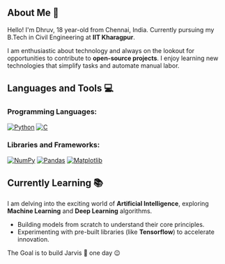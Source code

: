 <!--
[![Linkedin](https://img.shields.io/badge/-LinkedIn-blue?style=flat&logo=Linkedin&logoColor=white&link=https://www.linkedin.com/in/dhruv-a0225531a/)](https://www.linkedin.com/in/dhruv-a0225531a/)
-->


## About Me 👋

Hello! I'm Dhruv, 18 year-old from Chennai, India. Currently pursuing my B.Tech in Civil Engineering at **IIT Kharagpur**.

I am enthusiastic about technology and always on the lookout for opportunities to contribute to **open-source projects**.
I enjoy learning new technologies that simplify tasks and automate manual labor.

## Languages and Tools 💻  

### Programming Languages:
[![Python](https://img.shields.io/badge/Python-3776AB?logo=python&logoColor=fff)](#)
[![C](https://img.shields.io/badge/C-00599C?logo=c&logoColor=white)](#)  

### Libraries and Frameworks:
[![NumPy](https://img.shields.io/badge/NumPy-4DABCF?logo=numpy&logoColor=fff)](#)
[![Pandas](https://img.shields.io/badge/Pandas-150458?logo=pandas&logoColor=fff)](#)
[![Matplotlib](https://custom-icon-badges.demolab.com/badge/Matplotlib-71D291?logo=matplotlib&logoColor=fff)](#)

## Currently Learning 📚

I am delving into the exciting world of **Artificial Intelligence**, exploring **Machine Learning** and **Deep Learning** algorithms.  
- Building models from scratch to understand their core principles.  
- Experimenting with pre-built libraries (like **Tensorflow**) to accelerate innovation.

The Goal is to build Jarvis 🤖 one day 😉
